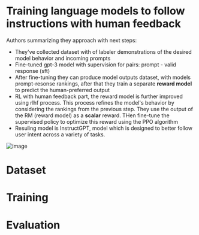# Training language models to follow instructions with human feedback

Authors summarizing they approach with next steps:

- They've collected dataset with of labeler demonstrations of the desired model behavior and incoming prompts
- Fine-tuned gpt-3 model with supervision for pairs: prompt - valid response (sft)
- After fine-tuning they can produce model outputs dataset, with models prompt-resonse rankings, after that they
train a separate **reward model** to predict the human-preferred output
- RL with human feedback part, the reward model is further improved using rlhf process. This process refines the model's behavior by considering the rankings from the previous step. They use the output of the RM (reward model) as a **scalar** reward. THen fine-tune the supervised policy to optimize this reward using the PPO
algorithm
- Resuling model is InstructGPT, model which is designed to better follow user intent across a variety of tasks.

![image](https://github.com/SanzharMrz/NLP-papers/assets/48170101/7ae98517-f768-4854-b848-ee29a17fad0d)

# Dataset

# Training

# Evaluation



